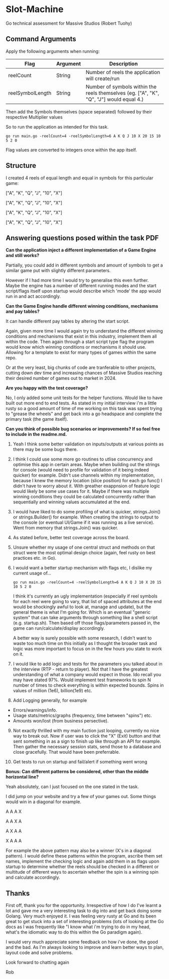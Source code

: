 # Slot-Machine

Go technical assessment for Massive Studios (Robert Tuohy)

## Command Arguments

Apply the following arguments when running:

| Flag | Argument | Description 
| ----------- | ----------- | -----------
| reelCount | String | Number of reels the application will create/run
| reelSymbolLength | String | Number of symbols within the reels themselves (eg. ["A", "K", "Q", "J"] would equal 4.)

Then add the Symbols themselves (space separated) followed by their respective Multiplier values

So to run the application as intended for this task.

`go run main.go -reelCount=4 -reelSymbolLength=6 A K Q J 10 X 20 15 10 5 2 0`

Flag values are converted to integers once within the app itself.

## Structure

I created 4 reels of equal length and equal in symbols for this particular game:

["A", "K", "Q", "J", "10", "X"]

["A", "K", "Q", "J", "10", "X"]

["A", "K", "Q", "J", "10", "X"]

["A", "K", "Q", "J", "10", "X"]

## Answering questions posed within the task PDF

**Can the application inject a different implementation of a Game Engine and still works?**

Partially, you could add in different symbols and amount of symbols to get a similar game put with slightly different parameters.

However if I had more time I would try to generalise this even further. Maybe the engine has a number of different running modes and the start script/flags itself upon startup would describe which 'mode' the app would run in and act accordingly.


**Can the Game Engine handle different winning conditions, mechanisms and pay tables?**

It can handle different pay tables by altering the start script. 

Again, given more time I would again try to understand the different winning conditions and mechanisms that exist in this industry, implement them all within the code. Then again through a start script type flag the program would know which winning conditions or mechanisms it should use. Allowing for a template to exist for many types of games within the same repo. 

Or at the very least, big chunks of code are tranferable to other projects, cutting down dev time and increasing chances of Massive Studios reaching their desired number of games out to market in 2024.

**Are you happy with the test coverage?**

No, I only added some unit tests for the helper functions. Would like to have built out more end to end tests. As stated in my initial interview i'm a little rusty so a good amount of time of me working on this task was spent trying to "grease the wheels" and get back into a go headspace and complete the primary task (the game itself). 

**Can you think of possible bug scenarios or improvements? If so feel free to include in the readme.md.**

1. Yeah I think some better validation on inputs/outputs at various points as there may be some bugs there. 

2. I think I could use some more go routines to utlise concurrency and optimise this app in certain areas. Maybe when building out the strings for console (would need to profile for validation of it being indeed quicker) for example. Didn't use channels within my implementation, because I knew the memory location (slice position) for each go func() I didn't have to worry about it. With greather exappnsion of feature logic would likely be some use cases for it. Maybe if there was multiple winning conditions they could be calculated concurrently rather than sequentially and winning values accumulated at the end.

3. I would have liked to do some profiling of what is quicker, strings.Join() or strings.Builder() for example. When creating the strings to output to the console (or eventual UI/Game if it was running as a live service). Went from memory that strings.Join() was quicker.

4. As stated before, better test coverage across the board.

5. Unsure whether my usage of one central struct and methods on that struct were the most optimal design choice (again, feel rusty on best practices etc. in Go).

6. I would want a better startup mechanism with flags etc, I dislike my current usage of...

    `go run main.go -reelCount=4 -reelSymbolLength=6 A K Q J 10 X 20 15 10 5 2 0`

    I think it's currently an ugly implementation (especially if reel symbols for each reel were going to vary, that list of spaced attributes at the end would be shockingly awful to look at, manage and update), but the general theme is what I'm going for. Which is an eventual "generic system" that can take arguments through something like a shell script (e.g. startup.sh). Then based off those flags/parameters passed in, the game can run/calculate/display accordingly.

    A better way is surely possible with some research, I didn't want to waste too much time on this initially as I thought the broader task and logic was more important to focus on in the few hours you state to work on it. 

7. I would like to add logic and tests for the parameters you talked about in the interview (RTP - return to player). Not that I have the greatest understanding of what a company would expect in those. Ido recall you may have stated 97%. Would implement test frameworks to spin N number of times to check everything is within expected bounds. Spins in values of million (1e6), billion(1e9) etc.

8. Add Logging generally, for example
- Errors/warnings/info.
- Usage stats/metrics/graphs (frequency, time between "spins") etc. 
- Amounts won/lost (from business persective).

9. Not exactly thrilled with my main fuction just looping, currently no nice way to break out. Now if user was to click the "X" (Exit) button and that sent something in as a sign to finish up like through an API for example. Then gather the necessary session stats, send those to a database and close gracefully. That would have been preferrable.

10. Get tests to run on startup and fail/alert if something went wrong

**Bonus: Can different patterns be considered, other than the middle horizontal line?**

Yeah absolutely, can I just focused on the one stated in the task.

I did jump on your website and try a few of your games out. Some things would win in a diagonal for example.

A A A X

A A X A

A X A A

X A A A

For example the above pattern may also be a winner (X's in a diagonal pattern). I would define these patterns within the program, ascribe them set names, implement the checking logic and again add them in as flags upon startup to determine whether the reels should be checked in a different or multitude of different ways to ascertain whether the spin is a winning spin and calculate accordingly.



## Thanks

First off, thank you for the opportunity. Irrespective of how I do I've learnt a lot and gave me a very interesting task to dig into and get back doing some Golang. Very much enjoyed it. I was feeling very rusty at Go and its been great to get stuck into a set of interesting problems (lots of looking at the Go docs as I was frequently like "I know what i'm trying to do in my head, what's the idiomatic way to do this within the Go paradigm again).

I would very much appreciate some feedback on how i've done, the good and the bad. As I'm always looking to improve and learn better ways to plan, layout code and solve problems.

Look forward to chatting again

Rob
